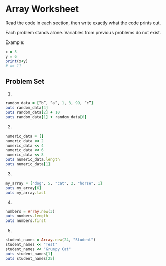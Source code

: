 # Array Worksheet

Read the code in each section, then write exactly what the code prints out.

Each problem stands alone. Variables from previous problems do not exist.

Example:
```ruby
x = 5
y = 6
print(x+y)
# => 11
```

## Problem Set

1.
```ruby
random_data = [“b”, ”a”, 1, 3, 99, ”c”]
puts random_data[4]
puts random_data[2] + 10
puts random_data[1] + random_data[0]
```

2.
```ruby
numeric_data = []
numeric_data << 2
numeric_data << 4
numeric_data << 6
numeric_data << 8
puts numeric_data.length
puts numeric_data[1]
```

3.
```ruby
my_array = ["dog", 5, "cat", 2, "horse", 1]
puts my_array[6]
puts my_array.last
```

4.
```ruby
numbers = Array.new(3)
puts numbers.length
puts numbers.first
```

5.
```ruby
student_names = Array.new(24, "Student")
student_names << "Test"
student_names << "Grumpy Cat"
puts student_names[1]
puts student_names[25]
```
